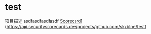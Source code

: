 # test
项目描述
asdfasdfasdfasdf
[Scorecard](https://api.securityscorecards.dev/projects/github.com/skyblne/test/badge)](https://api.securityscorecards.dev/projects/github.com/skyblne/test)
